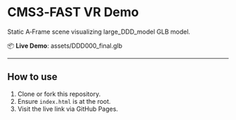 # CMS3‑FAST VR Demo

Static A‑Frame scene visualizing large_DDD_model GLB model.

📦 **Live Demo**: assets/DDD000_final.glb

---

## How to use

1. Clone or fork this repository.
2. Ensure `index.html` is at the root.
3. Visit the live link via GitHub Pages.
